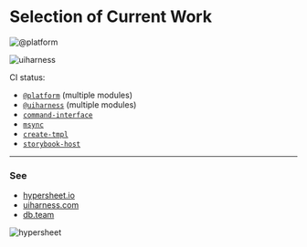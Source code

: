 # Selection of Current Work

![@platform](https://user-images.githubusercontent.com/185555/52255812-f5e8cd80-2978-11e9-8baf-2d4b82b5f02c.png)

![uiharness](https://user-images.githubusercontent.com/185555/52250326-2ff7a680-295c-11e9-9471-8a45b1e6b909.png)




CI status:

- [`@platform`](https://github.com/uiharness/platform) (multiple modules)
- [`@uiharness`](https://github.com/uiharness/uiharness) (multiple modules)
- [`command-interface`](https://github.com/philcockfield/command-interface)
- [`msync`](https://github.com/philcockfield/msync)
- [`create-tmpl`](https://github.com/philcockfield/create-tmpl)
- [`storybook-host`](https://github.com/philcockfield/storybook-host)



---



### See

- [hypersheet.io](http://hypersheet.io)
- [uiharness.com](http://uiharness.com)
- [db.team](http://db.team)


![hypersheet](https://user-images.githubusercontent.com/185555/52740070-1e3a9100-3037-11e9-8ee2-bfe2a6e5f2a2.png)

